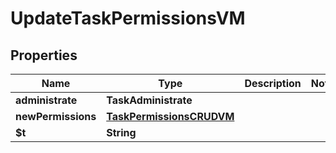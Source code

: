 

# UpdateTaskPermissionsVM


## Properties

| Name | Type | Description | Notes |
|------------ | ------------- | ------------- | -------------|
|**administrate** | **TaskAdministrate** |  |  |
|**newPermissions** | [**TaskPermissionsCRUDVM**](TaskPermissionsCRUDVM.md) |  |  |
|**$t** | **String** |  |  |




